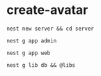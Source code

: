 # create-avatar

`nest new server && cd server`

`nest g app admin`

`nest g app web`

`nest g lib db && @libs`

